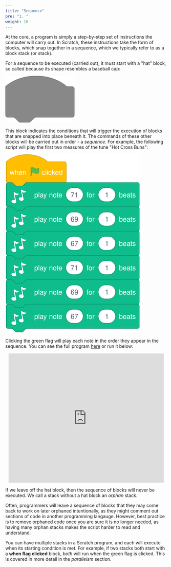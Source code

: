 ```yaml
---
title: "Sequence"
pre: "1. "
weight: 10
---
```


At the core, a program is simply a step-by-step set of instructions the computer will carry out. In Scratch, these instructions take the form of blocks, which snap together in a sequence, which we typically refer to as a block stack (or stack).

For a sequence to be executed (carried out), it must start with a "hat" block, so called because its shape resembles a baseball cap:

![Hat block shape](images/hat-block-shape.svg)

This block indicates the conditions that will trigger the execution of blocks that are snapped into place beneath it. The commands of these other blocks will be carried out in order - a *sequence*. For example, the following script will play the first two measures of the tune "Hot Cross Buns":

![Hot Cross Buns script](images/hot-cross-buns.svg)

Clicking the green flag will play each note in the order they appear in the sequence. You can see the full program [here](https://scratch.mit.edu/projects/1075943423) or run it below: 

<iframe src="https://scratch.mit.edu/projects/1075943423/embed" allowtransparency="true" width="485" height="402" frameborder="0" scrolling="no" style="margin: 0 auto; display: block;" allowfullscreen></iframe>

If we leave off the hat block, then the sequence of blocks will never be executed.  We call a stack without a hat block an *orphan* stack. 

Often, programmers will leave a sequence of blocks that they may come back to work on later orphaned intentionally, as they might comment out sections of code in another programming langauge. However, best practice is to remove orphaned code once you are sure it is no longer needed, as having many orphan stacks makes the script harder to read and understand. 

You can have multiple stacks in a Scratch program, and each will execute when its starting condition is met. For example, if two stacks both start with a **when flag clicked** block, *both* will run when the green flag is clicked. This is covered in more detail in the *paralleism* section.